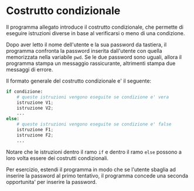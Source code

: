 # Costrutto condizionale

Il programma allegato introduce il costrutto condizionale, che permette di eseguire istruzioni diverse in base al verificarsi o meno di una condizione.

Dopo aver letto il nome dell'utente e la sua password da tastiera, il programma confronta la password inserita dall'utente con quella memorizzata nella variabile `pwd`. Se le due password sono uguali, allora il programma stampa un messaggio rassicurante, altrimenti stampa due messaggi di errore.

Il formato generale del costrutto condizionale e' il seguente:
```python
if condizione:
    # queste istruzioni vengono eseguite se condizione e' vera
    istruzione V1;
    istruzione V2;    
    ...
else:
    # queste istruzioni vengono eseguite se condizione e' false
    istruzione F1;
    istruzione F2;    
    ...
```

Notare che le istruzioni dentro il ramo `if` e dentro il ramo `else` possono a loro volta essere dei costrutti condizionali.

Per esercizio, estendi il programma in modo che se l'utente sbaglia ad inserire la password al primo tentativo, il programma concede una seconda opportunita' per inserire la password.

